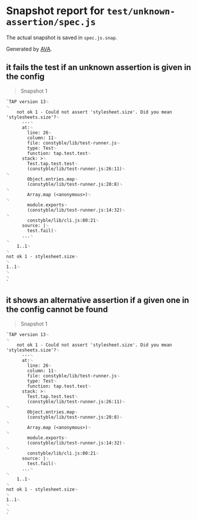 # Snapshot report for `test/unknown-assertion/spec.js`

The actual snapshot is saved in `spec.js.snap`.

Generated by [AVA](https://ava.li).

## it fails the test if an unknown assertion is given in the config

> Snapshot 1

    `TAP version 13␊
    ␊
        not ok 1 - Could not assert 'stylesheet.size'. Did you mean 'stylesheets.size'?␊
          ---␊
          at:␊
            line: 26␊
            column: 11␊
            file: constyble/lib/test-runner.js␊
            type: Test␊
            function: tap.test.test␊
          stack: >␊
            Test.tap.test.test␊
            (constyble/lib/test-runner.js:26:11)␊
    ␊
            Object.entries.map␊
            (constyble/lib/test-runner.js:20:8)␊
    ␊
            Array.map (<anonymous>)␊
    ␊
            module.exports␊
            (constyble/lib/test-runner.js:14:32)␊
    ␊
            constyble/lib/cli.js:80:21␊
          source: |␊
            test.fail(␊
          ...␊
    ␊
        1..1␊
    ␊
    not ok 1 - stylesheet.size␊
    ␊
    1..1␊
    ␊
    ␊
    `

## it shows an alternative assertion if a given one in the config cannot be found

> Snapshot 1

    `TAP version 13␊
    ␊
        not ok 1 - Could not assert 'stylesheet.size'. Did you mean 'stylesheets.size'?␊
          ---␊
          at:␊
            line: 26␊
            column: 11␊
            file: constyble/lib/test-runner.js␊
            type: Test␊
            function: tap.test.test␊
          stack: >␊
            Test.tap.test.test␊
            (constyble/lib/test-runner.js:26:11)␊
    ␊
            Object.entries.map␊
            (constyble/lib/test-runner.js:20:8)␊
    ␊
            Array.map (<anonymous>)␊
    ␊
            module.exports␊
            (constyble/lib/test-runner.js:14:32)␊
    ␊
            constyble/lib/cli.js:80:21␊
          source: |␊
            test.fail(␊
          ...␊
    ␊
        1..1␊
    ␊
    not ok 1 - stylesheet.size␊
    ␊
    1..1␊
    ␊
    ␊
    `
